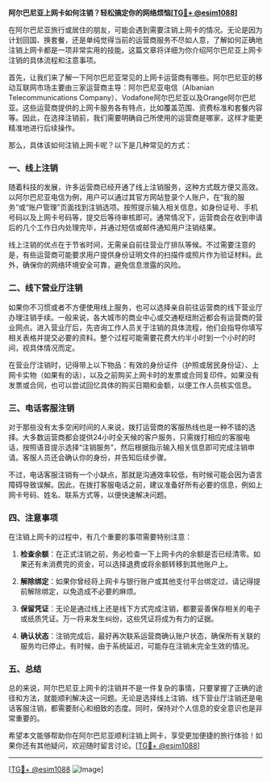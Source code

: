 **阿尔巴尼亚上网卡如何注销？轻松搞定你的网络烦恼[[TG💪+ @esim1088](https://t.me/s/esim1088)]**

在阿尔巴尼亚旅行或居住的朋友，可能会遇到需要注销上网卡的情况。无论是因为计划回国、换套餐，还是单纯觉得当前的运营商服务不尽如人意，了解如何正确地注销上网卡都是一项非常实用的技能。这篇文章将详细为你介绍阿尔巴尼亚上网卡注销的具体流程和注意事项。

首先，让我们来了解一下阿尔巴尼亚常见的上网卡运营商有哪些。阿尔巴尼亚的移动互联网市场主要由三家运营商主导：阿尔巴尼亚电信（Albanian Telecommunications Company）、Vodafone阿尔巴尼亚以及Orange阿尔巴尼亚。这些运营商提供的上网卡服务各有特点，比如覆盖范围、资费标准和套餐内容等。因此，在选择注销前，我们需要明确自己所使用的运营商是哪家，这样才能更精准地进行后续操作。

那么，具体该如何注销上网卡呢？以下是几种常见的方式：

### **一、线上注销**
随着科技的发展，许多运营商已经开通了线上注销服务，这种方式既方便又高效。以阿尔巴尼亚电信为例，用户可以通过其官方网站登录个人账户，在“我的服务”或“账户管理”页面找到注销选项。按照提示输入相关信息，如身份证号、手机号码以及上网卡号码等，提交后等待审核即可。通常情况下，运营商会在收到申请后的几个工作日内处理完毕，并通过短信或邮件通知用户注销结果。

线上注销的优点在于节省时间，无需亲自前往营业厅排队等候。不过需要注意的是，有些运营商可能要求用户提供身份证明文件的扫描件或照片作为验证材料。此外，确保你的网络环境安全可靠，避免信息泄露的风险。

### **二、线下营业厅注销**
如果你不习惯或者不方便使用线上服务，也可以选择亲自前往运营商的线下营业厅办理注销手续。一般来说，各大城市的商业中心或交通枢纽附近都会有运营商的营业网点。进入营业厅后，先咨询工作人员关于注销的具体流程，他们会指导你填写相关表格并提交必要的资料。整个过程可能需要花费大约半小时到一个小时的时间，视具体情况而定。

在营业厅注销时，记得带上以下物品：有效的身份证件（护照或居民身份证）、上网卡实物（如果有的话），以及之前购买上网卡时的发票或合同复印件。如果没有发票或合同，也可以尝试回忆具体的购买日期和金额，以便工作人员核实信息。

### **三、电话客服注销**
对于那些没有太多空闲时间的人来说，拨打运营商的客服热线也是一种不错的选择。大多数运营商都会提供24小时全天候的客户服务，只需拨打相应的客服电话，按照语音提示选择“注销服务”，然后根据指示输入相关信息即可完成注销申请。客服人员还会确认你的身份，并告知后续步骤。

不过，电话客服注销有一个小缺点，那就是沟通效率较低，有时候可能会因为语言障碍导致误解。因此，在拨打客服电话之前，建议准备好所有必要的信息，例如上网卡号码、姓名、联系方式等，以便快速解决问题。

### **四、注意事项**
在注销上网卡的过程中，有几个重要的事项需要特别注意：

1. **检查余额**：在正式注销之前，务必检查一下上网卡内的余额是否已经清零。如果还有未消费完的资金，可以选择退费或将余额转移到其他账户上。
   
2. **解除绑定**：如果你曾经将上网卡与银行账户或其他支付平台绑定过，请记得提前解除绑定，以免造成不必要的麻烦。

3. **保留凭证**：无论是通过线上还是线下方式完成注销，都要妥善保存相关的电子或纸质凭证。万一将来发生纠纷，这些凭证将成为有力的证据。

4. **确认状态**：注销完成后，最好再次联系运营商确认账户状态，确保所有关联的服务均已停止。有时候，由于系统延迟，可能存在注销未完全生效的情况。

### **五、总结**
总的来说，阿尔巴尼亚上网卡的注销并不是一件复杂的事情，只要掌握了正确的途径和方法，就能顺利解决这一问题。无论是选择线上注销、线下营业厅注销还是电话客服注销，都需要耐心和细致的态度。同时，保持对个人信息的安全意识也是非常重要的。

希望本文能够帮助你在阿尔巴尼亚顺利注销上网卡，享受更加便捷的旅行体验！如果你还有其他疑问，欢迎随时留言讨论。[[TG💪+ @esim1088](https://t.me/s/esim1088)]

---

[[TG💪+ @esim1088](https://t.me/s/esim1088) ![Image](https://i.postimg.cc/4NQfJmqS/Snipaste-2025-05-13-00-14-12.png)]